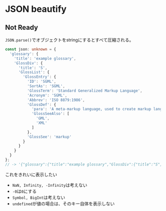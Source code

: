# JSON beautify

## Not Ready

`JSON.parse()`でオブジェクトをstringにするとすべて圧縮される。

```typescript
const json: unknown = {
  'glossary': {
    'title': 'example glossary',
    'GlossDiv': {
      'title': 'S',
      'GlossList': {
        'GlossEntry': {
          'ID': 'SGML',
          'SortAs': 'SGML',
          'GlossTerm': 'Standard Generalized Markup Language',
          'Acronym': 'SGML',
          'Abbrev': 'ISO 8879:1986',
          'GlossDef': {
            'para': 'A meta-markup language, used to create markup languages such as DocBook.',
            'GlossSeeAlso': [
              'GML',
              'XML'
            ]
          },
          'GlossSee': 'markup'
        }
      }
    }
  }
};
// -> '{"glossary":{"title":"example glossary","GlossDiv":{"title":"S","GlossList":{"GlossEntry":{"ID":"SGML","SortAs":"SGML","GlossTerm":"Standard Generalized Markup Language","Acronym":"SGML","Abbrev":"ISO 8879:1986","GlossDef":{"para":"A meta-markup language, used to create markup languages such as DocBook.","GlossSeeAlso":["GML","XML"]},"GlossSee":"markup"}}}}}"
```

これをきれいに表示したい

* `NaN, Infinity, -Infinity`は考えない
* `-0`は`0`にする
* `Symbol, BigInt`は考えない
* `undefined`が値の場合は、そのキー自体を表示しない
